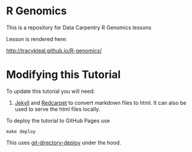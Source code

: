 # R Genomics	

This is a repository for Data Carpentry R Genomics lessons

Lesson is rendered here:

http://tracykteal.github.io/R-genomics/

# Modifying this Tutorial

To update this tutorial you will need:

1.  [Jekyll](https://jekyllrb.com/) and
    [Redcarpet](https://github.com/vmg/redcarpet) to convert markdown
    files to html. It can also be used to serve the html files
    locally.

To deploy the tutorial to GitHub Pages use

    make deploy
    
This uses [git-directory-deploy][gdd] under the hood.

[gdd]: https://github.com/X1011/git-directory-deploy

